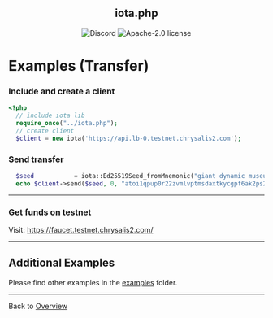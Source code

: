 <h2 align="center">iota.php</h2>

<p align="center">
  <a href="https://discord.iota.org/" style="text-decoration:none;"><img src="https://img.shields.io/badge/Discord-9cf.svg?logo=discord" alt="Discord"></a>
    <img src="https://img.shields.io/badge/license-Apache--2.0-green" alt="Apache-2.0 license">
</p>

# Examples (Transfer)

### Include and create a client

```php
<?php
  // include iota lib
  require_once("../iota.php");
  // create client
  $client = new iota('https://api.lb-0.testnet.chrysalis2.com');
```

### Send transfer

```php
  $seed           = iota::Ed25519Seed_fromMnemonic("giant dynamic museum toddler six deny defense ostrich bomb access mercy blood explain muscle shoot shallow glad autumn author calm heavy hawk abuse rally");
  echo $client->send($seed, 0, "atoi1qpup0r22zvmlvptmsdaxtkycgpf6ak2ps2xwc94tmgnazzy0qj8l72pqmyx", 1000000, iota::createIndexation("#iota.php", "transaction test! follow me on Twitter @SourCL_Stefan"));
```


<hr>

### Get funds on testnet
Visit: https://faucet.testnet.chrysalis2.com/


<hr>

## Additional Examples

Please find other examples in the [examples](../examples) folder.


<hr>

Back to [Overview](000_index.md)